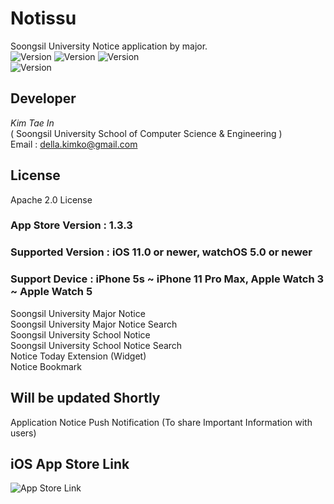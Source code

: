 # Notissu
Soongsil University Notice application by major.   
![Version](https://img.shields.io/badge/license-Apache%202.0-red.svg?style=flat)
![Version](https://img.shields.io/badge/version-v1.3.3-blue.svg?style=flat)
![Version](https://img.shields.io/badge/ios-11.0-green.svg?style=flat)   
![Version](https://img.shields.io/badge/watchOS-5.0-green.svg?style=flat) 
  
## Developer  
*Kim Tae In*  
( Soongsil University School of Computer Science & Engineering )  
Email : [della.kimko@gmail.com](della.kimko@gmail.com)  
  
## License  
Apache 2.0 License

### App Store Version : 1.3.3   
### Supported Version : iOS 11.0 or newer, watchOS 5.0 or newer   
### Support Device : iPhone 5s ~ iPhone 11 Pro Max, Apple Watch 3 ~ Apple Watch 5   
  
Soongsil University Major Notice  
Soongsil University Major Notice Search  
Soongsil University School Notice  
Soongsil University School Notice Search  
Notice Today Extension (Widget)  
Notice Bookmark  

## Will be updated Shortly  
Application Notice Push Notification (To share Important Information with users)  

## iOS App Store Link  
![App Store Link](https://apps.apple.com/us/app/notissu/id1488050194)  
